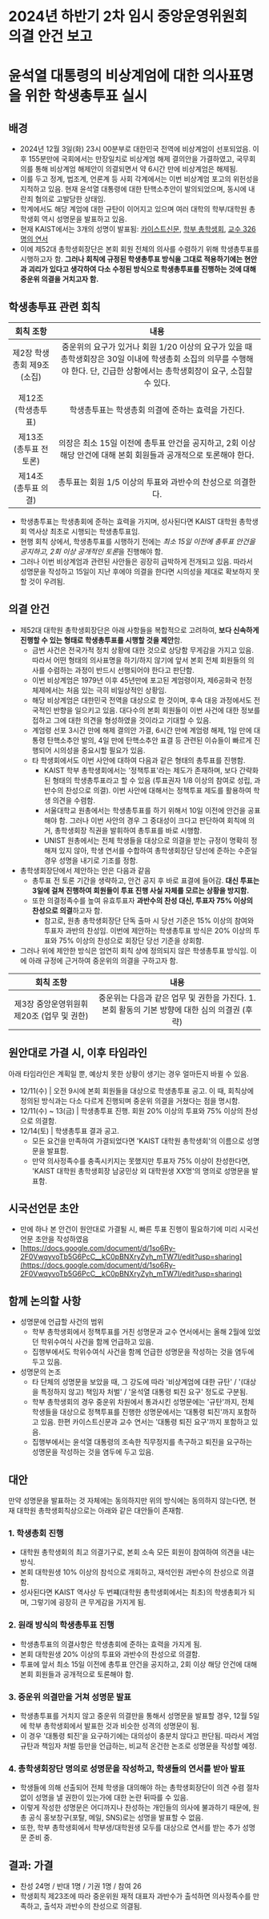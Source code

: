 2024년 하반기 2차 임시 중앙운영위원회 의결 안건 보고
===

윤석열 대통령의 비상계엄에 대한 의사표명을 위한 학생총투표 실시
===

## 배경
- 2024년 12월 3일(화) 23시 00분부로 대한민국 전역에 비상계엄이 선포되었음. 이후 155분만에 국회에서는 만장일치로 비상계엄 해제 결의안을 가결하였고, 국무회의를 통해 비상계엄 해제안이 의결되면서 약 6시간 만에 비상계엄은 해제됨.
- 이를 두고 정계, 법조계, 언론계 등 사회 각계에서는 이번 비상계엄 포고의 위헌성을 지적하고 있음. 현재 윤석열 대통령에 대한 탄핵소추안이 발의되었으며, 동시에 내란죄 혐의로 고발당한 상태임.
- 학계에서도 해당 계엄에 대한 규탄이 이어지고 있으며 여러 대학의 학부/대학원 총학생회 역시 성명문을 발표하고 있음.
- 현재 KAIST에서는 3개의 성명이 발표됨: [카이스트신문](https://times.kaist.ac.kr/news/articleView.html?idxno=22054), [학부 총학생회](https://www.instagram.com/p/DDLdR8NBCA0/$0/#), [교수 326명의 연서](https://news.nate.com/view/20241205n37367)
- 이에 제52대 총학생회장단은 본회 회원 전체의 의사를 수렴하기 위해 학생총투표를 시행하고자 함. **그러나 회칙에 규정된 학생총투표 방식을 그대로 적용하기에는 현안과 괴리가 있다고 생각하여 다소 수정된 방식으로 학생총투표를 진행하는 것에 대해 중운위 의결을 거치고자 함.**

## 학생총투표 관련 회칙
|  회칙 조항  |  내용 |
|:---:|:---:|
| 제2장 학생총회 제9조 (소집) | 중운위의 요구가 있거나 회원 1/20 이상의 요구가 있을 때 총학생회장은 30일 이내에 학생총회 소집의 의무를 수행해야 한다. 단, 긴급한 상황에서는 총학생회장이 요구, 소집할 수 있다. |
| 제12조 (학생총투표) | 학생총투표는 학생총회 의결에 준하는 효력을 가진다. |
| 제13조 (총투표 전 토론) | 의장은 최소 15일 이전에 총투표 안건을 공지하고, 2회 이상 해당 안건에 대해 본회 회원들과 공개적으로 토론해야 한다. |
| 제14조 (총투표 의결) | 총투표는 회원 1/5 이상의 투표와 과반수의 찬성으로 의결한다. |

- 학생총투표는 학생총회에 준하는 효력을 가지며, 성사된다면 KAIST 대학원 총학생회 역사상 최초로 시행되는 학생총투표임.
- 현행 회칙 상에서, 학생총투표를 시행하기 전에는 *최소 15일 이전에 총투표 안건을 공지하고, 2회 이상 공개적인 토론*을 진행해야 함.
- 그러나 이번 비상계엄과 관련된 사안들은 굉장히 급박하게 전개되고 있음. 따라서 성명문을 작성하고 15일이 지난 후에야 의결을 한다면 시의성을 제대로 확보하지 못할 것이 우려됨.

## 의결 안건
- 제52대 대학원 총학생회장단은 아래 사항들을 복합적으로 고려하여, **보다 신속하게 진행할 수 있는 형태로 학생총투표를 시행할 것을 제안**함.
  - 금번 사건은 전국가적 정치 상황에 대한 것으로 상당함 무게감을 가지고 있음. 따라서 어떤 형태의 의사표명을 하기/하지 않기에 앞서 본회 전체 회원들의 의사를 수렴하는 과정이 반드시 선행되어야 한다고 판단함.
  - 이번 비상계엄은 1979년 이후 45년만에 포고된 계엄령이자, 제6공화국 헌정 체제에서는 처음 있는 극히 비일상적인 상황임.
  - 해당 비상계엄은 대한민국 전역을 대상으로 한 것이며, 후속 대응 과정에서도 전국적인 반향을 일으키고 있음. 대다수의 본회 회원들이 이번 사건에 대한 정보를 접하고 그에 대한 의견을 형성하였을 것이라고 기대할 수 있음.
  - 계엄령 선포 3시간 만에 해제 결의안 가결, 6시간 만에 계엄령 해제, 1일 만에 대통령 탄핵소추안 발의, 4일 만에 탄핵소추안 표결 등 관련된 이슈들이 빠르게 진행되어 시의성을 중요시할 필요가 있음.
  - 타 학생회에서도 이번 사안에 대하여 다음과 같은 형태의 총투표를 진행함.
    - KAIST 학부 총학생회에서는 '정책투표'라는 제도가 존재하며, 보다 간략화된 형태의 학생총투표라고 할 수 있음 (투표권자 1/8 이상의 참여로 성립, 과반수의 찬성으로 의결). 이번 사안에 대해서는 정책투표 제도를 활용하여 학생 의견을 수렴함.
    - 서울대학교 원총에서는 학생총투표를 하기 위해서 10일 이전에 안건을 공표해야 함. 그러나 이번 사안의 경우 그 중대성이 크다고 판단하여 회칙에 의거, 총학생회장 직권을 발휘하여 총투표를 바로 시행함.
    - UNIST 원총에서는 전체 학생들을 대상으로 의결을 받는 규정이 명확히 정해져 있지 않아, 학생 연서를 수합하여 총학생회장단 당선에 준하는 수준일 경우 성명을 내기로 기조를 정함. 
- 총학생회장단에서 제안하는 안은 다음과 같음
  - 총투표 전 토론 기간을 생략하고, 안건 공지 후 바로 표결에 들어감. **대신 투표는 3일에 걸쳐 진행하여 회원들이 투표 진행 사실 자체를 모르는 상황을 방지함.**
  - 또한 의결정족수를 높여 유효투표자 **과반수의 찬성 대신, 투표자 75% 이상의 찬성으로 의결**하고자 함.
    - 참고로, 원총 총학생회장단 단독 출마 시 당선 기준은 15% 이상의 참여와 투표자 과반의 찬성임. 이번에 제안하는 학생총투표 방식은 20% 이상의 투표와 75% 이상의 찬성으로 회장단 당선 기준을 상회함.
- 그러나 위에 제안한 방식은 엄연히 회칙 상에 정의되지 않은 학생총투표 방식임. 이에 아래 규정에 근거하여 중운위의 의결을 구하고자 함.

|  회칙 조항  |  내용 |
|:---:|:---:|
| 제3장 중앙운영위원휘 제20조 (업무 및 권한) | 중운위는 다음과 같은 업무 및 권한을 가진다. 1. 본회 활동의 기본 방향에 대한 심의 의결권 (후략) |

## 원안대로 가결 시, 이후 타임라인
아래 타임라인은 계획일 뿐, 예상치 못한 상황이 생기는 경우 얼마든지 바뀔 수 있음.

- 12/11(수) | 오전 9시에 본회 회원들을 대상으로 학생총투표 공고. 이 때, 회칙상에 정의된 방식과는 다소 다르게 진행되며 중운위 의결을 거쳤다는 점을 명시함.
- 12/11(수) ~ 13(금) | 학생총투표 진행. 회원 20% 이상의 투표와 75% 이상의 찬성으로 의결함.
- 12/14(토) | 학생총투표 결과 공고.
  - 모든 요건을 만족하여 가결되었다면 'KAIST 대학원 총학생회'의 이름으로 성명문을 발표함. 
  - 만약 의사정족수를 충족시키지는 못했지만 투표자 75% 이상이 찬성한다면, 'KAIST 대학원 총학생회장 남궁민상 외 대학원생 XX명'의 명의로 성명문을 발표함.

## 시국선언문 초안
- 만에 하나 본 안건이 원안대로 가결될 시, 빠른 투표 진행이 필요하기에 미리 시국선언문 초안을 작성하였음
- [https://docs.google.com/document/d/1so6Ry-2F0VwqyvoTb5G6PcC__kC0pBNXryZyh_mTW7I/edit?usp=sharing](https://docs.google.com/document/d/1so6Ry-2F0VwqyvoTb5G6PcC__kC0pBNXryZyh_mTW7I/edit?usp=sharing)

## 함께 논의할 사항
- 성명문에 언급할 사건의 범위
  - 학부 총학생회에서 정책투표를 거친 성명문과 교수 연서에서는 올해 2월에 있었던 학위수여식 사건을 함께 언급하고 있음.
  - 집행부에서도 학위수여식 사건을 함께 언급한 성명문을 작성하는 것을 염두에 두고 있음.
- 성명문의 논조
  - 타 단체의 성명문을 보았을 때, 그 강도에 따라 '비상계엄에 대한 규탄' / '(대상을 특정하지 않고) 책임자 처벌' / '윤석열 대통령 퇴진 요구' 정도로 구분됨.
  - 학부 총학생회의 경우 중운위 차원에서 통과시킨 성명문에는 '규탄'까지, 전체 학생들을 대상으로 정책투표를 진행한 성명문에서는 '대통령 퇴진'까지 포함하고 있음. 한편 카이스트신문과 교수 연서는 '대통령 퇴진 요구'까지 포함하고 있음.
  - 집행부에서는 윤석열 대통령의 조속한 직무정지를 촉구하고 퇴진을 요구하는 성명문을 작성하는 것을 염두에 두고 있음.

## 대안
만약 성명문을 발표하는 것 자체에는 동의하지만 위의 방식에는 동의하지 않는다면, 현재 대학원 총학생회칙상으로는 아래와 같은 대안들이 존재함.
### 1. 학생총회 진행
  - 대학원 총학생회의 최고 의결기구로, 본회 소속 모든 회원이 참여하여 의견을 내는 방식.
  - 본회 대학원생 10% 이상의 참석으로 개회하고, 재석인원 과반수의 찬성으로 의결함.
  - 성사된다면 KAIST 역사상 두 번쨰(대학원 총학생회에서는 최초)의 학생총회가 되며, 그렇기에 굉장히 큰 무게감을 가지게 됨.

### 2. 원래 방식의 학생총투표 진행
  - 학생총투표의 의결사항은 학생총회에 준하는 효력을 가지게 됨.
  - 본회 대학원생 20% 이상의 투표와 과반수의 찬성으로 의결함.
  - 투표에 앞서 최소 15일 이전에 총투표 안건을 공지하고, 2회 이상 해당 안건에 대해 본회 회원들과 공개적으로 토론해야 함.

### 3. 중운위 의결만을 거쳐 성명문 발표
  - 학생총투표를 거치지 않고 중운위 의결만을 통해서 성명문을 발표할 경우, 12월 5일에 학부 총학생회에서 발표한 것과 비슷한 성격의 성명문이 됨.
  - 이 경우 '대통령 퇴진'을 요구하기에는 대의성이 충분치 않다고 판단됨. 따라서 계엄 규탄과 책임자 처벌 등만을 언급하는, 비교적 온건한 논조로 성명문을 작성할 예정.

### 4. 총학생회장단 명의로 성명문을 작성하고, 학생들의 연서를 받아 발표
  - 학생들에 의해 선출되어 전체 학생을 대의해야 하는 총학생회장단이 의견 수렴 절차 없이 성명을 낼 권한이 있는가에 대한 논란 뒤따를 수 있음.
  - 이렇게 작성한 성명문은 어디까지나 찬성하는 개인들의 의사에 불과하기 때문에, 원총 공식 홍보창구(포탈, 메일, SNS)로는 성명을 발표할 수 없음.
  - 또한, 학부 총학생회에서 학부생/대학원생 모두를 대상으로 연서를 받는 추가 성명문 준비 중.

## 결과: 가결
- 찬성 24명 / 반대 1명 / 기권 1명 / 참여 26
- 학생회칙 제23조에 따라 중운위원 재적 대표자 과반수가 출석하면 의사정족수를 만족하고, 출석자 과반수의 찬성으로 의결됨.
